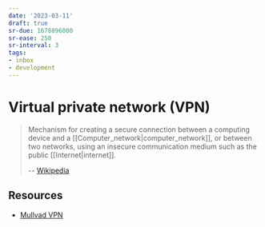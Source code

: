 ```yaml
---
date: '2023-03-11'
draft: true
sr-due: 1678896000
sr-ease: 250
sr-interval: 3
tags:
- inbox
- development
---
```


# Virtual private network (VPN)

> Mechanism for creating a secure connection between a computing device and a
> [[Computer_network|computer_network]], or between two networks, using an
> insecure communication medium such as the public [[Internet|internet]].
>
> -- [Wikipedia](https://en.wikipedia.org/wiki/Virtual_private_network)

## Resources

- [Mullvad VPN](https://mullvad.net/en/account/#/login?next=/)